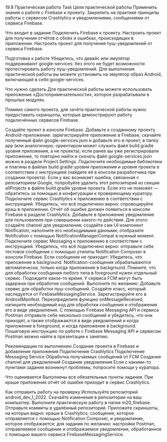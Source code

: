 19.8 Практическая работа
Task
Цели практической работы 
Применить знания о работе с Firebase к проекту.
Закрепить на практике принципы работы с сервисом Crashlytics и уведомлениями, сообщениями от сервиса Firebase.


Что входит в задание
Подключить Firebase к проекту.
Настроить проект для получения отчётов о сбоях и ошибках, происходящих в приложении.
Настроить проект для получения пуш-уведомлений от сервиса Firebase.


Подготовка к работе
Убедитесь, что девайс или эмулятор поддерживают google-services: без этого не будет возможности протестировать работу пуш-уведомлений. Для выполнения практической работы вы можете установить на эмулятор образ Android, включающий в себя google-services.



Что нужно сделать
Для практической работы можете использовать приложение «Достопримечательности», которое разрабатывали в прошлых модулях.

Помимо самого проекта, для зачёта практической работы нужно предоставить скриншоты, которые демонстрируют работу подключённых сервисов Firebase.

Создайте проект в консоли Firebase.
Добавьте к созданному проекту Android-приложение:
зарегистрируйте приложение в Firebase;
скачайте полученный файл google-services.json и добавьте его в проект, в папку app (или аналогичную; ориентиром может служить файл build.gradle уровня приложения, а не проекта);
если ранее вы уже регистрировали приложение, то повторно найти и скачать файл google-services.json можно в разделе Project Settings.
Подключите необходимые библиотеки и плагины в файлах build.gradle уровня приложения и уровня проекта в соответствии с инструкцией (найдите её в консоли разработчика при создании проекта).
Если у вас возникает ошибка, связанная с репозиторием Google, попробуйте удалить этот репозиторий из секции allProjects в файле build.gradle уровня проекта. Если это не поможет — обратитесь за помощью в конфигурации к проверяющему куратору.
Подключите сервис Crashlytics к приложению в соответствии с инструкцией.
Убедитесь, что всё подключено верно: спровоцируйте краш в приложении. Отчёт об ошибке должен появиться в консоли Firebase в разделе Crashlytics.
Добавьте в приложение уведомление для пользователя при совершении какого-то действия. Для этого:
создайте channel для уведомления;
создайте сам UI-компонент Notification;
наполните его необходимыми данными;
отобразите Notification с помощью NotificationManagerCompat в нужный момент.
Подключите сервис Messaging к приложению в соответствии с инструкцией.
Убедитесь, что всё подключено верно: отправьте себе тестовое сообщение с помощью утилиты Notification Composer в консоли Firebase. Если сообщение не приходит: 
Убедитесь, что приложение в background. Notification-сообщения обрабатываются автоматически, только когда приложение в background. Помните, что для обработки сообщения любого типа в foreground нужен отдельный сервис.
Подождите какое-то время. У сервиса FCM могут быть задержки при обработке сообщений.
Выполните по желанию:
Добавьте сервис для обработки пуш-сообщений. Создайте класс, который наследуется от FirebaseMessagingService.
Зарегистрируйте его в AndroidManifest. 
Переопределите функцию onMessageReceived, напишите необходимый код для обработки сообщения и отображения его в виде уведомления.
С помощью Firebase Messaging API и сервиса Postman отправьте себе несколько сообщений и убедитесь, что они приходят, а также отображаются в виде уведомлений и когда приложение в foreground, и когда приложение в background. Пошаговую инструкцию по работе с Firebase Messaging API и сервисом Postman можно найти в презентации к занятию.


Рекомендации по выполнению
Создание проекта в Firebase и добавление приложения
Подключение Crashlytics
Подключение Messaging Service
Обработка получаемых сообщений от FCM
Создание channel для уведомлений
Создание уведомления
Если с какими-то пунктами задания возникнут проблемы, попросите помощи у куратора.



Что оценивается
Выполнены все обязательные пункты задания. 
При краше приложения отчёт об ошибке приходит в сервис Crashlytics.


Как отправить работу на проверку
Используйте репозиторий android_dev_1_2022.
Скачайте изменения в репозитории на ваш компьютер.
Выполните практическую работу в папке m20_firebase. Отправьте коммиты в удалённый репозиторий.
Приложите скриншоты, на которых видно: 
краши в Crashlytics;
сообщение, которое отправляется с помощью Notification Composer, и уведомление, которое отображается;
для задания по желанию: настройки Postman, отправляемое сообщение и отображаемое уведомление, обработанное с помощью вашего сервиса FirebaseMessagingService.